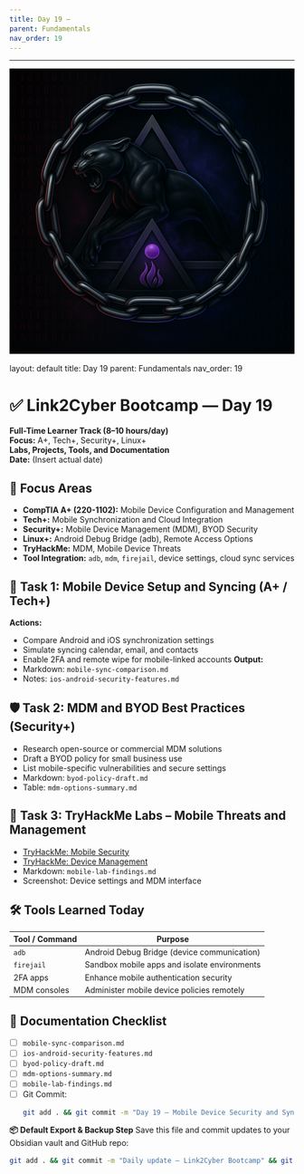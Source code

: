 ```yaml
---
title: Day 19 –
parent: Fundamentals
nav_order: 19
---
```

---
![Panther Icon](/assets/icons/icon-cyber-panther.png)

layout: default
title: Day 19
parent: Fundamentals
nav_order: 19

# ✅ Link2Cyber Bootcamp — Day 19
**Full-Time Learner Track (8–10 hours/day)**  
**Focus:** A+, Tech+, Security+, Linux+  
**Labs, Projects, Tools, and Documentation**  
**Date:** (Insert actual date)
## 🧩 Focus Areas
- **CompTIA A+ (220-1102):** Mobile Device Configuration and Management  
- **Tech+:** Mobile Synchronization and Cloud Integration  
- **Security+:** Mobile Device Management (MDM), BYOD Security  
- **Linux+:** Android Debug Bridge (adb), Remote Access Options  
- **TryHackMe:** MDM, Mobile Device Threats  
- **Tool Integration:** `adb`, `mdm`, `firejail`, device settings, cloud sync services
## 📱 Task 1: Mobile Device Setup and Syncing (A+ / Tech+)
**Actions:**  
- Compare Android and iOS synchronization settings  
- Simulate syncing calendar, email, and contacts  
- Enable 2FA and remote wipe for mobile-linked accounts
**Output:**  
- Markdown: `mobile-sync-comparison.md`  
- Notes: `ios-android-security-features.md`
## 🛡️ Task 2: MDM and BYOD Best Practices (Security+)
- Research open-source or commercial MDM solutions  
- Draft a BYOD policy for small business use  
- List mobile-specific vulnerabilities and secure settings
- Markdown: `byod-policy-draft.md`  
- Table: `mdm-options-summary.md`
## 🧪 Task 3: TryHackMe Labs – Mobile Threats and Management
- [TryHackMe: Mobile Security](https://tryhackme.com/room/mobilesecurity)  
- [TryHackMe: Device Management](https://tryhackme.com/room/devicemanagement)
- Markdown: `mobile-lab-findings.md`  
- Screenshot: Device settings and MDM interface
## 🛠️ Tools Learned Today
| Tool / Command | Purpose                                        |
|----------------|------------------------------------------------|
| `adb`          | Android Debug Bridge (device communication)    |
| `firejail`     | Sandbox mobile apps and isolate environments   |
| 2FA apps       | Enhance mobile authentication security         |
| MDM consoles   | Administer mobile device policies remotely     |
## 📁 Documentation Checklist
- [ ] `mobile-sync-comparison.md`  
- [ ] `ios-android-security-features.md`  
- [ ] `byod-policy-draft.md`  
- [ ] `mdm-options-summary.md`  
- [ ] `mobile-lab-findings.md`  
- [ ] Git Commit:
  ```bash
  git add . && git commit -m "Day 19 – Mobile Device Security and Syncing" && git push origin main
  ```
**📦 Default Export & Backup Step**
Save this file and commit updates to your Obsidian vault and GitHub repo:
```bash
git add . && git commit -m "Daily update – Link2Cyber Bootcamp" && git push origin main
```
